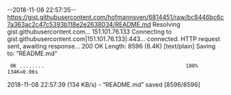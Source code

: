 --2018-11-08 22:57:35--  https://gist.githubusercontent.com/hofmannsven/6814451/raw/bc8446bc6c7a363ac2c47c5393b118e2e2638034/README.md
Resolving gist.githubusercontent.com... 151.101.76.133
Connecting to gist.githubusercontent.com|151.101.76.133|:443... connected.
HTTP request sent, awaiting response... 200 OK
Length: 8596 (8.4K) [text/plain]
Saving to: “README.md”

     0K ........                                              100%  134K=0.06s

2018-11-08 22:57:39 (134 KB/s) - “README.md” saved [8596/8596]


